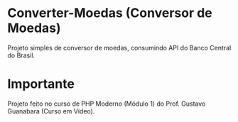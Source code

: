 # Converter-Moedas (Conversor de Moedas)

Projeto simples de conversor de moedas, consumindo API do Banco Central do Brasil.

# Importante

Projeto feito no curso de PHP Moderno (Módulo 1) do Prof. Gustavo Guanabara (Curso em Vídeo).
